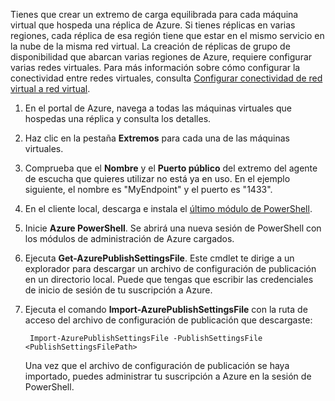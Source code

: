Tienes que crear un extremo de carga equilibrada para cada máquina virtual que hospeda una réplica de Azure. Si tienes réplicas en varias regiones, cada réplica de esa región tiene que estar en el mismo servicio en la nube de la misma red virtual. La creación de réplicas de grupo de disponibilidad que abarcan varias regiones de Azure, requiere configurar varias redes virtuales. Para más información sobre cómo configurar la conectividad entre redes virtuales, consulta [Configurar conectividad de red virtual a red virtual](../articles/vpn-gateway/virtual-networks-configure-vnet-to-vnet-connection.md).

1. En el portal de Azure, navega a todas las máquinas virtuales que hospedas una réplica y consulta los detalles.

1. Haz clic en la pestaña **Extremos** para cada una de las máquinas virtuales.

1. Comprueba que el **Nombre** y el **Puerto público** del extremo del agente de escucha que quieres utilizar no está ya en uso. En el ejemplo siguiente, el nombre es "MyEndpoint" y el puerto es "1433".

1. En el cliente local, descarga e instala el [último módulo de PowerShell](https://azure.microsoft.com/downloads/).

1. Inicie **Azure PowerShell**. Se abrirá una nueva sesión de PowerShell con los módulos de administración de Azure cargados.

1. Ejecuta **Get-AzurePublishSettingsFile**. Este cmdlet te dirige a un explorador para descargar un archivo de configuración de publicación en un directorio local. Puede que tengas que escribir las credenciales de inicio de sesión de tu suscripción a Azure.

1. Ejecuta el comando **Import-AzurePublishSettingsFile** con la ruta de acceso del archivo de configuración de publicación que descargaste:

		Import-AzurePublishSettingsFile -PublishSettingsFile <PublishSettingsFilePath>

	Una vez que el archivo de configuración de publicación se haya importado, puedes administrar tu suscripción a Azure en la sesión de PowerShell.

<!------HONumber=AcomDC_0128_2016-->